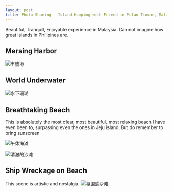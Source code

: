 ```yaml
---
layout: post
title: Photo Sharing - Island Hopping with Friend in Pulau Tioman, Malaysia
---
```

Beautiful, Tranquil, Enjoyable experience in Malaysia. Can not imagine how great islands in Philipines are.

## Mersing Harbor
![丰盛港](https://github.com/user-attachments/assets/ecdff00d-e051-42d5-a0eb-ed2a85013c53)

## World Underwater
![水下珊瑚](https://github.com/user-attachments/assets/9661fc03-5d02-45f6-989c-a0191ad6d030)

## Breathtaking Beach
This is absolutely the most clear, most beautiful, most relaxing beach I have even been to, surpassing even the ones in Jeju island.
But do remember to bring sunscreen

![午休海滩](https://github.com/user-attachments/assets/88fe7053-165c-4f6a-a542-a3fb816f696c)

![清澈的沙滩](https://github.com/user-attachments/assets/18a746af-9707-468f-80a0-42921517b567)

## Ship Wreckage on Beach
This scene is artistic and nostalgia. 
![氛围感沙滩](https://github.com/user-attachments/assets/fe731099-d0f6-4dd0-b761-a851aa8169b5)
